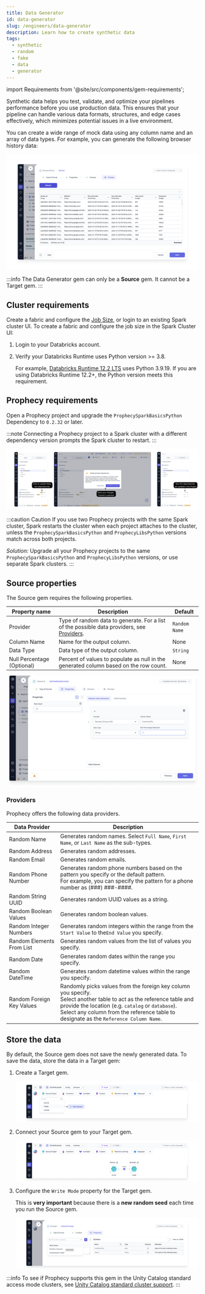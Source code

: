 ```yaml
---
title: Data Generator
id: data-generator
slug: /engineers/data-generator
description: Learn how to create synthetic data
tags:
  - synthetic
  - random
  - fake
  - data
  - generator
---
```


import Requirements from '@site/src/components/gem-requirements';

<Requirements
  python_package_name="ProphecySparkBasicsPython"
  python_package_version="0.2.32+"
  scala_package_name=""
  scala_package_version=""
  scala_lib=""
  python_lib=""
  uc_single="14.3+"
  uc_shared="15.4+"
  livy="Not Supported"
/>

Synthetic data helps you test, validate, and optimize your pipelines performance before you use production data. This ensures that your pipeline can handle various data formats, structures, and edge cases effectively, which minimizes potential issues in a live environment.

You can create a wide range of mock data using any column name and an array of data types. For example, you can generate the following browser history data:

![img](img/data-gen/synth_0_datasample.png)

:::info
The Data Generator gem can only be a **Source** gem. It cannot be a Target gem.
:::

## Cluster requirements

Create a fabric and configure the [Job Size](/docs/enterprise/fabrics/Spark-fabrics/databricks/databricks.md), or login to an existing Spark cluster UI. To create a fabric and configure the job size in the Spark Cluster UI:

1. Login to your Databricks account.
1. Verify your Databricks Runtime uses Python version >= 3.8.

   For example, [Databricks Runtime 12.2 LTS](https://docs.databricks.com/en/release-notes/runtime/12.2lts.html) uses Python 3.9.19. If you are using Databricks Runtime 12.2+, the Python version meets this requirement.

## Prophecy requirements

Open a Prophecy project and upgrade the `ProphecySparkBasicsPython` Dependency to `0.2.32` or later.

:::note
Connecting a Prophecy project to a Spark cluster with a different dependency version prompts the Spark cluster to restart.
:::

![img](img/data-gen/synth_0_2_proph_reqiuirements.png)

:::caution Caution
If you use two Prophecy projects with the same Spark cluster, Spark restarts the cluster when each project attaches to the cluster, unless the `ProphecySparkBasicsPython` and `ProphecyLibsPython` versions match across both projects.

_Solution:_ Upgrade all your Prophecy projects to the same `ProphecySparkBasicsPython` and `ProphecyLibsPython` versions, or use separate Spark clusters.
:::

## Source properties

The Source gem requires the following properties.

| Property name              | Description                                                                                              | Default       |
| -------------------------- | -------------------------------------------------------------------------------------------------------- | ------------- |
| Provider                   | Type of random data to generate. For a list of the possible data providers, see [Providers](#providers). | `Random Name` |
| Column Name                | Name for the output column.                                                                              | None          |
| Data Type                  | Data type of the output column.                                                                          | `String`      |
| Null Percentage (Optional) | Percent of values to populate as null in the generated column based on the row count.                    | None          |

![img](img/data-gen/synth_3_properties.png)

### Providers

Prophecy offers the following data providers.

| Data Provider             | Description                                                                                                                                                                                                                                                                  |
| ------------------------- | ---------------------------------------------------------------------------------------------------------------------------------------------------------------------------------------------------------------------------------------------------------------------------- |
| Random Name               | Generates random names. Select `Full Name`, `First Name`, or `Last Name` as the sub-types.                                                                                                                                                                                   |
| Random Address            | Generates random addresses.                                                                                                                                                                                                                                                  |
| Random Email              | Generates random emails.                                                                                                                                                                                                                                                     |
| Random Phone Number       | Generates random phone numbers based on the pattern you specify or the default pattern. <br/>For example, you can specify the pattern for a phone number as (###) ###-####.                                                                                                  |
| Random String UUID        | Generates random UUID values as a string.                                                                                                                                                                                                                                    |
| Random Boolean Values     | Generates random boolean values.                                                                                                                                                                                                                                             |
| Random Integer Numbers    | Generates random integers within the range from the `Start Value` to the`End Value` you specify.                                                                                                                                                                             |
| Random Elements From List | Generates random values from the list of values you specify.                                                                                                                                                                                                                 |
| Random Date               | Generates random dates within the range you specify.                                                                                                                                                                                                                         |
| Random DateTime           | Generates random datetime values within the range you specify.                                                                                                                                                                                                               |
| Random Foreign Key Values | Randomly picks values from the foreign key column you specify. <br/>Select another table to act as the reference table and provide the location (e.g. `catalog` or `database`). <br/>Select any column from the reference table to designate as the `Reference Column Name`. |

## Store the data

By default, the Source gem does not save the newly generated data. To save the data, store the data in a Target gem:

1. Create a Target gem.

   ![img](img/data-gen/synth_4_new_target.png)

1. Connect your Source gem to your Target gem.

   ![img](img/data-gen/synth_5_connect_target.png)

1. Configure the `Write Mode` property for the Target gem.

   This is **very important** because there is a **new random seed** each time you run the Source gem.

   ![img](img/data-gen/synth_6_write_mode.png)

:::info
To see if Prophecy supports this gem in the Unity Catalog standard access mode clusters, see [Unity Catalog standard cluster support](docs/enterprise/fabrics/Spark-fabrics/databricks/UCShared.md).
:::
